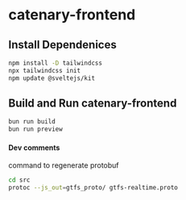 # catenary-frontend
## Install Dependenices
```bash
npm install -D tailwindcss
npx tailwindcss init
npm update @sveltejs/kit
```
## Build and Run catenary-frontend
```bash
bun run build
bun run preview
```

#### Dev comments

command to regenerate protobuf

```bash
cd src
protoc --js_out=gtfs_proto/ gtfs-realtime.proto 
```
